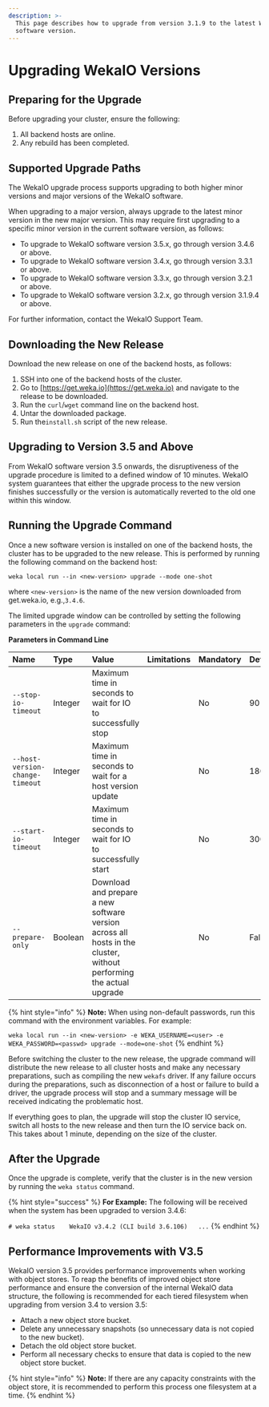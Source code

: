 ```yaml
---
description: >-
  This page describes how to upgrade from version 3.1.9 to the latest WekaIO
  software version.
---
```


# Upgrading WekaIO Versions

## Preparing for the Upgrade

Before upgrading your cluster, ensure the following:

1. All backend hosts are online.
2. Any rebuild has been completed.

## Supported Upgrade Paths

The WekaIO upgrade process supports upgrading to both higher minor versions and major versions of the WekaIO software. 

When upgrading to a major version, always upgrade to the latest minor version in the new major version. This may require first upgrading to a specific minor version in the current software version, as follows:

* To upgrade to WekaIO software version 3.5.x, go through version 3.4.6 or above.
* To upgrade to WekaIO software version 3.4.x, go through version 3.3.1 or above.
* To upgrade to WekaIO software version 3.3.x, go through version 3.2.1 or above.
* To upgrade to WekaIO software version 3.2.x, go through version 3.1.9.4 or above.

For further information, contact the WekaIO Support Team.

## Downloading the New Release

Download the new release on one of the backend hosts, as follows:

1. SSH into one of the backend hosts of the cluster.
2. Go to [https://get.weka.io](https://get.weka.io) and navigate to the release to be downloaded.
3. Run the `curl`/`wget` command line on the backend host.
4. Untar the downloaded package.
5. Run the`install.sh` script of the new release.

## Upgrading to Version 3.5 and Above

From WekaIO software version 3.5 onwards, the disruptiveness of the upgrade procedure is limited to a defined window of 10 minutes. WekaIO system guarantees that either the upgrade process to the new version finishes successfully or the version is automatically reverted to the old one within this window. 

## Running the Upgrade Command

Once a new software version is installed on one of the backend hosts, the cluster has to be upgraded to the new release. This is performed by running the following command on the backend host:

```text
weka local run --in <new-version> upgrade --mode one-shot
```

where `<new-version>` is the name of the new version downloaded from get.weka.io, e.g.,`3.4.6`.

The limited upgrade window can be controlled by setting the following parameters in the `upgrade` command:

**Parameters in Command Line**

| **Name** | **Type** | **Value** | **Limitations** | **Mandatory** | **Default** |
| :--- | :--- | :--- | :--- | :--- | :--- |
| `--stop-io-timeout` | Integer | Maximum time in seconds to wait for IO to successfully stop |  | No | 90 |
| `--host-version-change-timeout` | Integer | Maximum time in seconds to wait for a host version update |  | No | 180 |
| `--start-io-timeout` | Integer | Maximum time in seconds to wait for IO to successfully start |  | No | 300 |
| `--prepare-only` | Boolean | Download and prepare a new software version across all hosts in the cluster, without performing the actual upgrade  |  | No | False |

{% hint style="info" %}
**Note:** When using non-default passwords, run this command with the environment variables. For example:

`weka local run --in <new-version> -e WEKA_USERNAME=<user> -e WEKA_PASSWORD=<passwd> upgrade --mode=one-shot`
{% endhint %}

Before switching the cluster to the new release, the upgrade command will distribute the new release to all cluster hosts and make any necessary preparations, such as compiling the new `wekafs` driver. If any failure occurs during the preparations, such as disconnection of a host or failure to build a driver, the upgrade process will stop and a summary message will be received indicating the problematic host.

If everything goes to plan, the upgrade will stop the cluster IO service, switch all hosts to the new release and then turn the IO service back on. This takes about 1 minute, depending on the size of the cluster.

## After the Upgrade

Once the upgrade is complete, verify that the cluster is in the new version by running the `weka status` command.

{% hint style="success" %}
**For Example:** The following will be received when the system has been upgraded to version 3.4.6: 

`# weka status   
WekaIO v3.4.2 (CLI build 3.6.106)  
...`
{% endhint %}

## Performance Improvements with V3.5

WekaIO version 3.5 provides performance improvements when working with object stores. To reap the benefits of improved object store performance and ensure the conversion of the internal WekaIO data structure, the following is recommended for each tiered filesystem when upgrading from version 3.4 to version 3.5:

* Attach a new object store bucket.
* Delete any unnecessary snapshots \(so unnecessary data is not copied to the new bucket\).
* Detach the old object store bucket.
* Perform all necessary checks to ensure that data is copied to the new object store bucket.

{% hint style="info" %}
**Note:** If there are any capacity constraints with the object store, it is recommended to perform this process one filesystem at a time.
{% endhint %}

